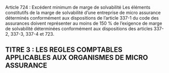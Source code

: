 Article 724 : Excédent minimum de marge de solvabilité
Les éléments constitutifs de la marge de solvabilité d’une entreprise de micro assurance déterminés conformément aux dispositions de l’article 337-1 du code des assurances doivent représenter au moins de 150 % de l’exigence de marge de solvabilité déterminées conformément aux dispositions des articles 337-2, 337-3, 337-4 et 723.
## TITRE 3 : LES REGLES COMPTABLES APPLICABLES AUX ORGANISMES DE MICRO ASSURANCE
